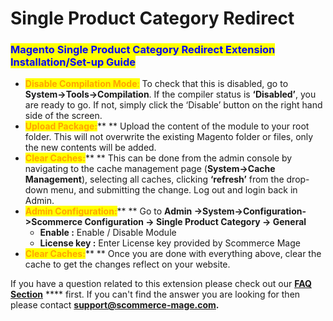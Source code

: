# Single Product Category Redirect

### <mark style="color:blue;">Magento Single Product Category Redirect Extension Installation/Set-up Guide</mark>

* <mark style="color:orange;">**Disable Compilation Mode**</mark><mark style="color:orange;">:</mark> To check that this is disabled, go to **System->Tools->Compilation**. If the compiler status is **‘Disabled’**, you are ready to go. If not, simply click the ‘Disable’ button on the right hand side of the screen.
* <mark style="color:orange;">**Upload Package:**</mark>** ** Upload the content of the module to your root folder. This will not overwrite the existing Magento folder or files, only the new contents will be added.
* <mark style="color:orange;">**Clear Caches:**</mark>** ** This can be done from the admin console by navigating to the cache management page (**System->Cache Management**), selecting all caches, clicking **‘refresh’** from the drop-down menu, and submitting the change. Log out and login back in Admin.
* <mark style="color:orange;">**Admin Configuration:**</mark>** ** Go to **Admin ->System->Configuration->Scommerce Configuration -> Single Product Category -> General**
  * **Enable :** Enable / Disable Module
  * **License key :** Enter License key provided by Scommerce Mage
* <mark style="color:orange;">**Clear Caches:**</mark>** ** Once you are done with everything above, clear the cache to get the changes reflect on your website.

If you have a question related to this extension please check out our [**FAQ Section**](https://www.scommerce-mage.com/magento-single-product-category-redirect.html#faq) **** first. If you can't find the answer you are looking for then please contact [**support@scommerce-mage.com**](mailto:core@scommerce-mage.com)**.**
